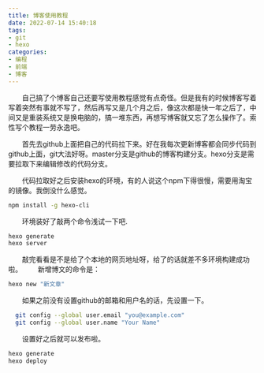 ```yaml
---
title: 博客使用教程
date: 2022-07-14 15:40:18
tags:
- git
- hexo
categories:
- 编程
- 前端
- 博客
---
```

&emsp;&emsp;自己搞了个博客自己还要写使用教程感觉有点奇怪。但是我有的时候博客写着写着突然有事就不写了，然后再写又是几个月之后，像这次都是快一年之后了，中间又是重装系统又是换电脑的，搞一堆东西，再想写博客就又忘了怎么操作了。索性写个教程一劳永逸吧。

<!-- more -->
&emsp;&emsp;首先去github上面把自己的代码拉下来。好在我每次更新博客都会同步代码到github上面，git大法好呀。master分支是github的博客构建分支。hexo分支是需要拉取下来编辑修改的代码分支。

&emsp;&emsp;代码拉取好之后安装hexo的环境，有的人说这个npm下得很慢，需要用淘宝的镜像。我倒没什么感觉。
```bash
npm install -g hexo-cli
```
&emsp;&emsp;环境装好了敲两个命令浅试一下吧.
```bash
hexo generate
hexo server
```
&emsp;&emsp;敲完看看是不是给了个本地的网页地址呀，给了的话就差不多环境构建成功啦。
&emsp;&emsp;新增博文的命令是：
```bash
hexo new "新文章"
```
&emsp;&emsp;如果之前没有设置github的邮箱和用户名的话，先设置一下。
```bash
  git config --global user.email "you@example.com"
  git config --global user.name "Your Name"
```
&emsp;&emsp;设置好之后就可以发布啦。
```bash
hexo generate
hexo deploy
```



